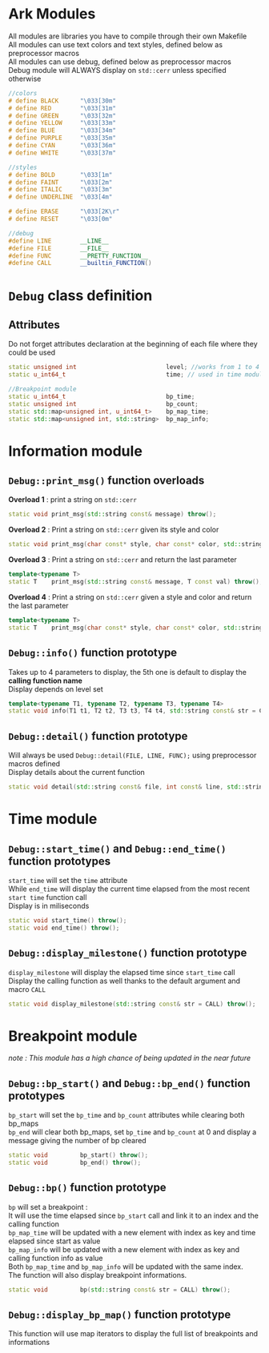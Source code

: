 # Ark Modules

All modules are libraries you have to compile through their own Makefile \
All modules can use text colors and text styles, defined below as preprocessor macros \
All modules can use debug, defined below as preprocessor macros \
Debug module will ALWAYS display on `std::cerr` unless specified otherwise
```C++
//colors
# define BLACK		"\033[30m"
# define RED		"\033[31m"
# define GREEN		"\033[32m"
# define YELLOW		"\033[33m"
# define BLUE		"\033[34m"
# define PURPLE		"\033[35m"
# define CYAN		"\033[36m"
# define WHITE		"\033[37m"

//styles
# define BOLD		"\033[1m"
# define FAINT		"\033[2m"
# define ITALIC		"\033[3m"
# define UNDERLINE	"\033[4m"

# define ERASE		"\033[2K\r"
# define RESET		"\033[0m"

//debug
#define LINE		__LINE__
#define FILE		__FILE__
#define FUNC		__PRETTY_FUNCTION__
#define CALL		__builtin_FUNCTION()
```

<!-- **************************************************************************************************** -->
<!-- DEBUG CLASS DEFINITION -->
<!-- **************************************************************************************************** -->

# `Debug` class definition

## Attributes
Do not forget attributes declaration at the beginning of each file where they could be used
```C++
static unsigned int							level; //works from 1 to 4
static u_int64_t							time; // used in time module

//Breakpoint module
static u_int64_t							bp_time;
static unsigned int							bp_count;
static std::map<unsigned int, u_int64_t>	bp_map_time;
static std::map<unsigned int, std::string>	bp_map_info;
```

<!-- **************************************************************************************************** -->
<!-- INFORMATION MODULE -->
<!-- **************************************************************************************************** -->

# Information module

## `Debug::print_msg()` function overloads

**Overload 1** : print a string on `std::cerr`
```C++
static void	print_msg(std::string const& message) throw();
```

**Overload 2** : Print a string on `std::cerr` given its style and color
```C++
static void	print_msg(char const* style, char const* color, std::string const& message) throw();
```

**Overload 3** : Print a string on `std::cerr` and return the last parameter
```C++
template<typename T>
static T	print_msg(std::string const& message, T const val) throw();
```

**Overload 4** : Print a string on `std::cerr` given a style and color and return the last parameter
```C++
template<typename T>
static T	print_msg(char const* style, char const* color, std::string const& message, T const val) throw();
```

<!-- **************************************************************************************************** -->

## `Debug::info()` function prototype
Takes up to 4 parameters to display, the 5th one is default to display the **calling function name** \
Display depends on level set
```C++
template<typename T1, typename T2, typename T3, typename T4>
static void	info(T1 t1, T2 t2, T3 t3, T4 t4, std::string const& str = CALL) throw();
```

<!-- **************************************************************************************************** -->

## `Debug::detail()` function prototype
Will always be used `Debug::detail(FILE, LINE, FUNC);` using preprocessor macros defined \
Display details about the current function
```C++
static void	detail(std::string const& file, int const& line, std::string const& function) throw();
```

<!-- **************************************************************************************************** -->
<!-- TIME MODULE -->
<!-- **************************************************************************************************** -->

# Time module

## `Debug::start_time()` and `Debug::end_time()` function prototypes
`start_time` will set the `time` attribute \
While `end_time` will display the current time elapsed from the most recent `start time` function call \
Display is in miliseconds
```C++
static void	start_time() throw();
static void	end_time() throw();
```

## `Debug::display_milestone()` function prototype
`display_milestone` will display the elapsed time since `start_time` call \
Display the calling function as well thanks to the default argument and macro `CALL`
```C++
static void	display_milestone(std::string const& str = CALL) throw();
```

<!-- **************************************************************************************************** -->
<!-- BREAKPOINT MODULE -->
<!-- **************************************************************************************************** -->

# Breakpoint module
_note : This module has a high chance of being updated in the near future_

## `Debug::bp_start()` and `Debug::bp_end()` function prototypes
`bp_start` will set the `bp_time` and `bp_count` attributes while clearing both bp_maps \
`bp_end` will clear both bp_maps, set `bp_time` and `bp_count` at 0 and display a message giving the number of bp cleared
```C++
static void			bp_start() throw();
static void			bp_end() throw();
```

<!-- **************************************************************************************************** -->

## `Debug::bp()` function prototype
`bp` will set a breakpoint : \
It will use the time elapsed since `bp_start` call and link it to an index and the calling function \
`bp_map_time` will be updated with a new element with index as key and time elapsed since start as value \
`bp_map_info` will be updated with a new element with index as key and calling function info as value \
Both `bp_map_time` and `bp_map_info` will be updated with the same index. \
The function will also display breakpoint informations.
```C++
static void			bp(std::string const& str = CALL) throw();
```

<!-- **************************************************************************************************** -->

## `Debug::display_bp_map()` function prototype
This function will use map iterators to display the full list of breakpoints and informations